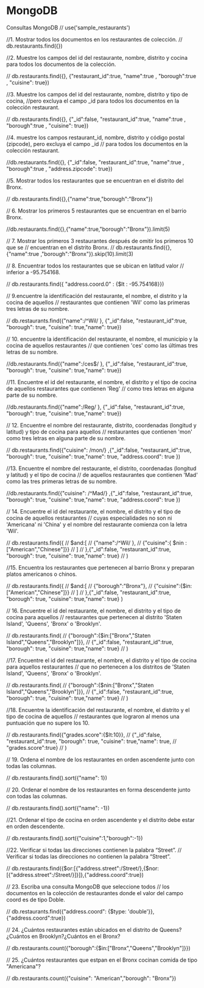 # MongoDB
Consultas MongoDB
// use('sample_restaurants')

//1.    Mostrar todos los documentos en los restaurantes de colección.
// db.restaurants.find({})

//2.   Muestre los campos del id del restaurante, nombre, distrito y cocina para todos los documentos de la colección.

//  db.restaurants.find({}, {"restaurant_id":true, "name":true , "borough":true , "cuisine": true})

//3.    Muestre los campos del id del restaurante, nombre, distrito y tipo de cocina, 
//pero excluya el campo _id para todos los documentos en la colección restaurant.

//  db.restaurants.find({}, {"_id":false, "restaurant_id":true, "name":true , "borough":true , "cuisine": true})

//4.    muestre los campos restaurant_id, nombre, distrito y código postal (zipcode), pero excluya el campo _id 
// para todos los documentos en la colección restaurant.

//db.restaurants.find({}, {"_id":false, "restaurant_id":true, "name":true , "borough":true , "address.zipcode": true})

//5.  Mostrar todos los restaurantes que se encuentran en el distrito del Bronx.

// db.restaurants.find({},{"name":true,"borough":"Bronx"})

// 6.   Mostrar los primeros 5 restaurantes que se encuentran en el barrio Bronx.

//db.restaurants.find({},{"name":true,"borough":"Bronx"}).limit(5)

// 7.    Mostrar los primeros 3 restaurantes después de omitir los primeros 10 que se 
// encuentran en el distrito Bronx.
// db.restaurants.find({},{"name":true ,"borough":"Bronx"}).skip(10).limit(3)

// 8. Encuentrar todos los restaurantes que se ubican en latitud valor 
// inferior a -95.754168.

// db.restaurants.find({ "address.coord.0" : {$lt : -95.754168}})

// 9.encuentre la identificación del restaurante, el nombre, el distrito y la cocina de aquellos 
// restaurantes que contienen 'Wil' como las primeras tres letras de su nombre.

// db.restaurants.find({"name":/^Wil/ }, {"_id":false, "restaurant_id":true, "borough": true, "cuisine": true,"name": true})

// 10.    encuentre la identificación del restaurante, el nombre, el municipio y la cocina de aquellos restaurantes
//  que contienen 'ces' como las últimas tres letras de su nombre.

//db.restaurants.find({"name":/ces$/ }, {"_id":false, "restaurant_id":true, "borough": true, "cuisine": true,"name": true})

//11.    Encuentre el id del restaurante, el nombre, el distrito y el tipo de cocina de aquellos restaurantes que contienen 'Reg'
//  como tres letras en alguna parte de su nombre.

//db.restaurants.find({"name":/Reg/ }, {"_id":false, "restaurant_id":true, "borough": true, "cuisine": true,"name": true})

// 12.    Encuentre el nombre del restaurante, distrito, coordenadas (longitud y latitud) y tipo de cocina para aquellos
// restaurantes que contienen 'mon' como tres letras en alguna parte de su nombre.

// db.restaurants.find({"cuisine": /mon/} ,{"_id":false, "restaurant_id":true, "borough": true, "cuisine": true,"name": true, "address.coord": true })

//13.    Encuentre el nombre del restaurante, el distrito, coordenadas (longitud y latitud) y el tipo de cocina 
// de aquellos restaurantes que contienen 'Mad' como las tres primeras letras de su nombre.

//db.restaurants.find({"cuisine": /^Mad/} ,{"_id":false, "restaurant_id":true, "borough": true, "cuisine": true,"name": true, "address.coord": true })

// 14.    Encuentre el id del restaurante, el nombre, el distrito y el tipo de cocina de aquellos restaurantes 
// cuyas especialidades no son ni 'Americana' ni 'China' y el nombre del restaurante comienza con la letra 'Wil'.

// db.restaurants.find({
//     $and:[
//         {"name":/^Wil/ },
//         {"cuisine":{ $nin :["American","Chinese"]}}
//     ]
// },{"_id":false, "restaurant_id":true, "borough": true, "cuisine": true,"name": true}
// )

//15.    Encuentra los restaurantes que pertenecen al barrio Bronx y preparan platos americanos o chinos.

// db.restaurants.find({
//     $and:[
//         {"borough":"Bronx"},
//         {"cuisine":{$in:["American","Chinese"]}}
//     ]
// },{"_id":false, "restaurant_id":true, "borough": true, "cuisine": true,"name": true} )

// 16.    Encuentre el id del restaurante, el nombre, el distrito y el tipo de cocina para aquellos 
// restaurantes que pertenecen al distrito 'Staten Island', 'Queens', 'Bronx' o 'Brooklyn'.

// db.restaurants.find(
//             {"borough":{$in:["Bronx","Staten Island","Queens","Brooklyn"]}},
//             {"_id":false, "restaurant_id":true, "borough": true, "cuisine": true,"name": true} 
//             )

//17.    Encuentre el id del restaurante, el nombre, el distrito y el tipo de cocina para aquellos restaurantes
//  que no pertenecen a los distritos de 'Staten Island', 'Queens', 'Bronx' o 'Brooklyn'.

// db.restaurants.find(
//                 {"borough":{$nin:["Bronx","Staten Island","Queens","Brooklyn"]}},
//                 {"_id":false, "restaurant_id":true, "borough": true, "cuisine": true,"name": true} 
//                 )

//18.    Encuentre la identificación del restaurante, el nombre, el distrito y el tipo de cocina de aquellos
//  restaurantes que lograron al menos una puntuación que no supere los 10.

// db.restaurants.find({"grades.score":{$lt:10}},
//                     {"_id":false, "restaurant_id":true, "borough": true, "cuisine": true,"name": true,
//                     "grades.score":true}
//                     )


// 19.  Ordena el nombre de los restaurantes en orden ascendente junto con todas las columnas.

// db.restaurants.find().sort({"name": 1})

// 20. Ordenar el nombre de los restaurantes en forma descendente junto con todas las columnas.

// db.restaurants.find().sort({"name": -1})

//21.  Ordenar el tipo de cocina en orden ascendente y el distrito debe estar en orden descendente.

// db.restaurants.find().sort({"cuisine":1,"borough":-1}) 

//22. Verificar si todas las direcciones contienen la palabra “Street”.
//  Verificar si todas las direcciones no contienen la palabra “Street”.

 
// db.restaurants.find({$or:[{"address.street":/Street/},{$nor:[{"address.street":/Street/}]}]},{"address.coord":true})


//  23.    Escriba una consulta MongoDB que seleccione todos
//  los documentos en la colección de restaurantes donde el valor del campo coord es de tipo Doble.

// db.restaurants.find({"address.coord": {$type: 'double'}},{"address.coord":true})

// 24. ¿Cuántos restaurantes están ubicados en el distrito de Queens?¿Cuántos en Brooklyn?¿Cuántos en el Bronx?


// db.restaurants.count({"borough":{$in:["Bronx","Queens","Brooklyn"]}})



// 25. ¿Cuántos restaurantes que estpan en el Bronx cocinan comida de tipo "Americana"?

// db.restaurants.count({"cuisine": "American","borough": "Bronx"})




